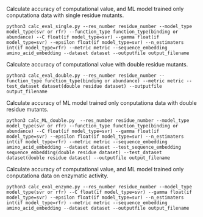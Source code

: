 Calculate accuracy of computational value, and ML model trained only conputationa data with single residue mutants.
~~~
python3 calc_eval_single.py --res_number residue_number --model_type model_type(svr or rfr) --function_type function_type(binding or abundance) --C float(if model_type=svr) --gamma float(if model_type=svr) --epsilon float(if model_type=svr) --n_estimaters int(if model_type=rfr) --metric metric --sequence_embedding amino_acid_embedding --dataset dataset --outputfile output_filename
~~~
Calculate accuracy of computational value with double residue mutants.
~~~
python3 calc_eval_double.py --res_number residue_number --function_type function_type(binding or abundance) --metric metric --test_dataset dataset(double residue dataset) --outputfile output_filename
~~~
Calculate accuracy of ML model trained only conputationa data with double residue mutants.
~~~
python3 calc_ML_double.py  --res_number residue_number --model_type model_type(svr or rfr) --function_type function_type(binding or abundance) --C float(if model_type=svr) --gamma float(if model_type=svr) --epsilon float(if model_type=svr) --n_estimaters int(if model_type=rfr) --metric metric --sequence_embedding amino_acid_embedding --dataset dataset --test_sequence_embedding sequence_embedding(double residue dataset) --test_dataset dataset(double residue dataset) --outputfile output_filename
~~~
Calculate accuracy of computational value, and ML model trained only conputationa data on enzymatic activity.
~~~
python3 calc_eval_enzyme.py --res_number residue_number --model_type model_type(svr or rfr) --C float(if model_type=svr) --gamma float(if model_type=svr) --epsilon float(if model_type=svr) --n_estimaters int(if model_type=rfr) --metric metric --sequence_embedding amino_acid_embedding --dataset dataset --outputfile output_filename
~~~

